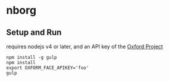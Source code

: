 # nborg

## Setup and Run

requires nodejs v4 or later, and an API key of the [Oxford Project](https://www.projectoxford.ai/)

```shell
npm install -g gulp
npm install
export OXFORM_FACE_APIKEY='foo'
gulp
```
